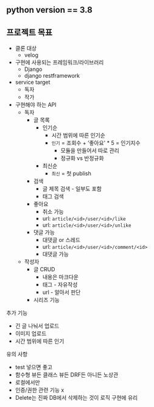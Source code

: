 ## python version == 3.8

## 프로젝트 목표
- 클론 대상
  - velog
- 구현에 사용되는 프레임워크/라이브러리
  - Django
  - django restframework
- service target
  - 독자
  - 작가
- 구현해야 하는 API
  - 독자
    - 글 목록
      - 인기순
        - 시간 범위에 따른 인기순
        - `인기` = 조회수 + ’좋아요' * 5 = 인기지수
          - 모듈을 만들어서 따로 관리
          - 정규화 vs 반정규화
      - 최신순
        - `최신` = 첫 publish
    - 검색
      - 글 제목 검색 - 일부도 포함
      - 태그 검색
    - 좋아요
      - 취소 가능
      - url: `article/<id>/user/<id>/like`
      - url: `article/<id>/user/<id>/unlike`
    - 댓글 가능
      - 대댓글 or 스레드
      - url: `article/<id>/user/<id>/comment/<id>`
      - 대댓글 가능
  - 작성자
    - 글 CRUD
      - 내용은 마크다운
      - 태그 - 자유작성
      - url - 알아서 판단
    - 시리즈 기능

추가 기능

- 긴 글 나눠서 업로드
- 이미지 업로드
- 시간 범위에 따른 인기



유의 사항

- test 넣으면 좋고
- 함수형 뷰든 클래스 뷰든 DRF든 아니든 노상관
- 로컬에서만
- 인증/권한 관련 기능 x
- Delete는 진짜 DB에서 삭제하는 것이 로직 구현에 유리
